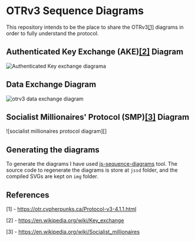 # OTRv3 Sequence Diagrams

This repository intends to be the place to share the OTRv3[\[1\]](#references)
diagrams in order to fully understand the protocol.

## Authenticated Key Exchange (AKE)[\[2\]](#references) Diagram

![Authenticated Key exchange diagrama][ake]

## Data Exchange Diagram

![otrv3 data exchange diagram](data-exchange)

## Socialist Millionaires' Protocol (SMP)[\[3\]](#references) Diagram

![socialist millionaires protocol diagram][]

## Generating the diagrams

To generate the diagrams I have used [js-sequence-diagrams][jsdd] tool. The
source code to regenerate the diagrams is store at `jssd` folder, and the
compiled SVGs are kept on `img` folder.

## References

[1] - https://otr.cypherpunks.ca/Protocol-v3-4.1.1.html

[2] - https://en.wikipedia.org/wiki/Key_exchange

[3] - https://en.wikipedia.org/wiki/Socialist_millionaires


[ake]: ./img/otrv3-authenticated-key-exchange.svg:
[data-exchange]: ./img/otrv3-data-exchange.svg

[jsdd]: https://bramp.github.io/js-sequence-diagrams/
